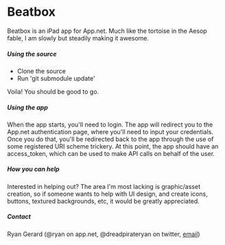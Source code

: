 Beatbox
======
Beatbox is an iPad app for App.net. Much like the tortoise in the Aesop fable, I am slowly but steadily making it awesome.

##### Using the source ######
- Clone the source
- Run 'git submodule update'

Voila! You should be good to go.

##### Using the app #####
When the app starts, you'll need to login. The app will redirect you to the App.net authentication page, where you'll need to input your credentials. Once you do that, you'll be redirected back to the app through the use of some registered URI scheme trickery. At this point, the app should have an access_token, which can be used to make API calls on behalf of the user.

##### How you can help #####

Interested in helping out? The area I'm most lacking is graphic/asset creation, so if someone wants to help with UI design, and create icons, buttons, textured backgrounds, etc, it would be greatly appreciated.

##### Contact #####

Ryan Gerard (@ryan on app.net, @dreadpirateryan on twitter, [email](mailto:ryan.gerard@gmail.com))
